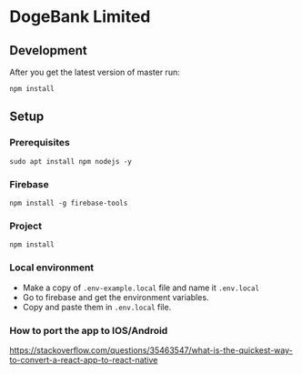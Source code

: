 # DogeBank Limited

## Development
After you get the latest version of master run:
```
npm install
```


## Setup
### Prerequisites
```
sudo apt install npm nodejs -y
```

### Firebase
```
npm install -g firebase-tools
```

### Project
```
npm install
```

### Local environment
- Make a copy of `.env-example.local` file and name it `.env.local`
- Go to firebase and get the environment variables.
- Copy and paste them in `.env.local` file.

### How to port the app to IOS/Android
https://stackoverflow.com/questions/35463547/what-is-the-quickest-way-to-convert-a-react-app-to-react-native
